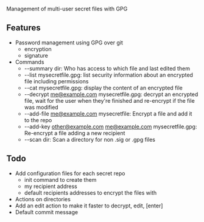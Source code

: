 Management of multi-user secret files with GPG 


Features
--------

* Password management using GPG over git
	* encryption
	* signature
* Commands
	* --summary dir: Who has access to which file and last edited them
	* --list mysecretfile.gpg: list security information about an encrypted file including permissions
	* --cat mysecretfile.gpg: display the content of an encrypted file
	* --decrypt me@example.com mysecretfile.gpg: decrypt an encrypted file, wait for the user when they're finished and re-encrypt if the file was modified
	* --add-file me@example.com mysecretfile: Encrypt a file and add it to the repo
	* --add-key other@example.com me@example.com mysecretfile.gpg: Re-encrypt a file adding a new recipient
	* --scan dir: Scan a directory for non .sig or .gpg files

Todo
----

* Add configuration files for each secret repo
	* init command to create them
	* my recipient address
	* default recipients addresses to encrypt the files with
* Actions on directories
* Add an edit action to make it faster to decrypt, edit, [enter]
* Default commit message

